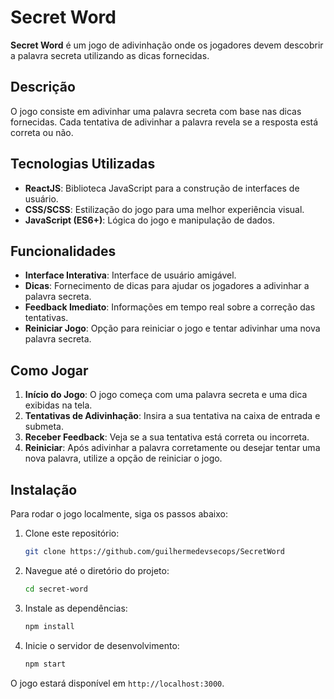 # Secret Word

**Secret Word** é um jogo de adivinhação onde os jogadores devem descobrir a palavra secreta utilizando as dicas fornecidas.

## Descrição

O jogo consiste em adivinhar uma palavra secreta com base nas dicas fornecidas. Cada tentativa de adivinhar a palavra revela se a resposta está correta ou não.

## Tecnologias Utilizadas

- **ReactJS**: Biblioteca JavaScript para a construção de interfaces de usuário.
- **CSS/SCSS**: Estilização do jogo para uma melhor experiência visual.
- **JavaScript (ES6+)**: Lógica do jogo e manipulação de dados.

## Funcionalidades

- **Interface Interativa**: Interface de usuário amigável.
- **Dicas**: Fornecimento de dicas para ajudar os jogadores a adivinhar a palavra secreta.
- **Feedback Imediato**: Informações em tempo real sobre a correção das tentativas.
- **Reiniciar Jogo**: Opção para reiniciar o jogo e tentar adivinhar uma nova palavra secreta.

## Como Jogar

1. **Início do Jogo**: O jogo começa com uma palavra secreta e uma dica exibidas na tela.
2. **Tentativas de Adivinhação**: Insira a sua tentativa na caixa de entrada e submeta.
3. **Receber Feedback**: Veja se a sua tentativa está correta ou incorreta.
4. **Reiniciar**: Após adivinhar a palavra corretamente ou desejar tentar uma nova palavra, utilize a opção de reiniciar o jogo.

## Instalação

Para rodar o jogo localmente, siga os passos abaixo:

1. Clone este repositório:
    ```bash
    git clone https://github.com/guilhermedevsecops/SecretWord
    ```
2. Navegue até o diretório do projeto:
    ```bash
    cd secret-word
    ```
3. Instale as dependências:
    ```bash
    npm install
    ```
4. Inicie o servidor de desenvolvimento:
    ```bash
    npm start
    ```

O jogo estará disponível em `http://localhost:3000`.
